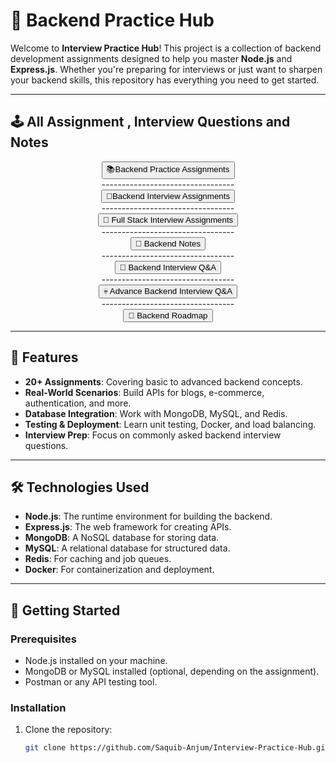 # 🚀 Backend Practice Hub

Welcome to **Interview Practice Hub**! This project is a collection of backend development assignments designed to help you master **Node.js** and **Express.js**. Whether you're preparing for interviews or just want to sharpen your backend skills, this repository has everything you need to get started.

---

## 🕹️ All Assignment , Interview Questions  and Notes

<div align="center">
 
  <a href="https://github.com/Saquib-Anjum/Backend-Practice-Hub/blob/main/Backend-Practice.md">
    <button>📚Backend  Practice Assignments</button>
  </a>
   <div></div>
    <div>---------------------------------</div>
    <div></div>
  <a href="https://github.com/Saquib-Anjum/Backend-Practice-Hub/blob/main/Backend-Interview-Assignment.md">
    <button>🎯Backend Interview Assignments</button>
  </a>
    <div></div>
    <div>---------------------------------</div>
    <div></div>
   <a href="https://github.com/Saquib-Anjum/Backend-Practice-Hub/blob/main/Full-Stack-Assignment.md">
    <button>🍃 Full Stack Interview Assignments</button>
  </a>

  <div></div>
    <div>---------------------------------</div>
    <div></div>
   <a href="https://github.com/Saquib-Anjum/Interview-Practice-Hub/blob/main/Backend-Notes-And-Concepts.md">
    <button>📜 Backend Notes</button>
  </a>
   
   <div></div>
    <div>---------------------------------</div>
    <div></div>
   <a href="https://github.com/Saquib-Anjum/Backend-Practice-Hub/blob/main/Backend-Interview-Q%26A.md">
    <button>💖 Backend Interview Q&A </button>
  </a>

   <div></div>
    <div>---------------------------------</div>
    <div></div>
   <a href="https://github.com/Saquib-Anjum/Interview-Practice-Hub/blob/main/Advance-Backend-Q%26A.md">
    <button>💀 Advance Backend Interview Q&A </button>
  </a>

  
 <div></div>
  <div>---------------------------------</div>
    <div></div>
    <a href=" https://github.com/Saquib-Anjum/Interview-Practice-Hub/blob/main/Backend-roadmap.md">
    <button>🥷 Backend Roadmap</button>
  </a>
</div>

---

## 🌟 Features

- **20+ Assignments**: Covering basic to advanced backend concepts.
- **Real-World Scenarios**: Build APIs for blogs, e-commerce, authentication, and more.
- **Database Integration**: Work with MongoDB, MySQL, and Redis.
- **Testing & Deployment**: Learn unit testing, Docker, and load balancing.
- **Interview Prep**: Focus on commonly asked backend interview questions.

---

## 🛠️ Technologies Used

- **Node.js**: The runtime environment for building the backend.
- **Express.js**: The web framework for creating APIs.
- **MongoDB**: A NoSQL database for storing data.
- **MySQL**: A relational database for structured data.
- **Redis**: For caching and job queues.
- **Docker**: For containerization and deployment.

---

## 🚀 Getting Started

### Prerequisites
- Node.js installed on your machine.
- MongoDB or MySQL installed (optional, depending on the assignment).
- Postman or any API testing tool.

### Installation
1. Clone the repository:
   ```bash
   git clone https://github.com/Saquib-Anjum/Interview-Practice-Hub.git
